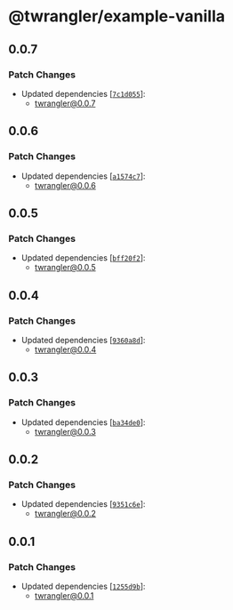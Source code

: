 # @twrangler/example-vanilla

## 0.0.7

### Patch Changes

- Updated dependencies [[`7c1d055`](https://github.com/sor4chi/twrangler/commit/7c1d05560edca7a82733d07ef74c3f0e303c8fdf)]:
  - twrangler@0.0.7

## 0.0.6

### Patch Changes

- Updated dependencies [[`a1574c7`](https://github.com/sor4chi/twrangler/commit/a1574c75a2b6863e004c637d38645fcfeb2b97de)]:
  - twrangler@0.0.6

## 0.0.5

### Patch Changes

- Updated dependencies [[`bff20f2`](https://github.com/sor4chi/twrangler/commit/bff20f294272cad04b8078f50e14390a3e25dca6)]:
  - twrangler@0.0.5

## 0.0.4

### Patch Changes

- Updated dependencies [[`9360a8d`](https://github.com/sor4chi/twrangler/commit/9360a8d0f07e0293a4526042427ee413160caaf7)]:
  - twrangler@0.0.4

## 0.0.3

### Patch Changes

- Updated dependencies [[`ba34de0`](https://github.com/sor4chi/twrangler/commit/ba34de0dff706a7d1a64420e43dc0b8406505ae1)]:
  - twrangler@0.0.3

## 0.0.2

### Patch Changes

- Updated dependencies [[`9351c6e`](https://github.com/sor4chi/twrangler/commit/9351c6ef7200d75793c2ba9a6b7f87649e9debc3)]:
  - twrangler@0.0.2

## 0.0.1

### Patch Changes

- Updated dependencies [[`1255d9b`](https://github.com/sor4chi/twrangler/commit/1255d9b7d22d76734c5bdc1572f094a08d7ca18f)]:
  - twrangler@0.0.1
